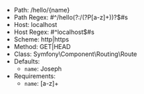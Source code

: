 - Path: /hello/{name}
- Path Regex: #^/hello(?:/(?P<name>[a-z]+))?$#s
- Host: localhost
- Host Regex: #^localhost$#s
- Scheme: http|https
- Method: GET|HEAD
- Class: Symfony\Component\Routing\Route
- Defaults: 
    - `name`: Joseph
- Requirements: 
    - `name`: [a-z]+